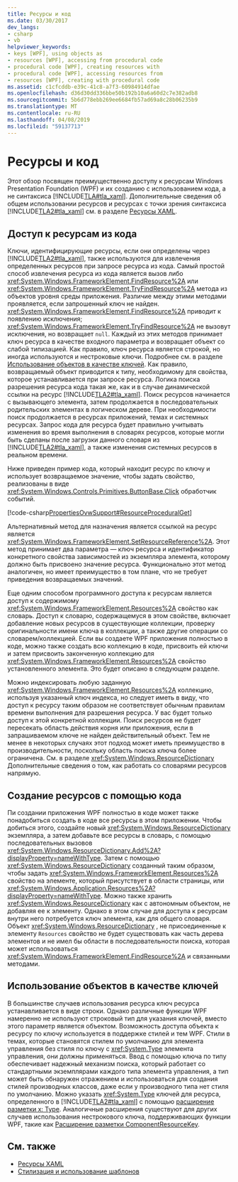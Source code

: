 ```yaml
---
title: Ресурсы и код
ms.date: 03/30/2017
dev_langs:
- csharp
- vb
helpviewer_keywords:
- keys [WPF], using objects as
- resources [WPF], accessing from procedural code
- procedural code [WPF], creating resources with
- procedural code [WPF], accessing resources from
- resources [WPF], creating with procedural code
ms.assetid: c1cfcddb-e39c-41c8-a7f3-60984914dfae
ms.openlocfilehash: d36d30dd336bbe50b192b10a6a60d2c7e382adb8
ms.sourcegitcommit: 5b6d778ebb269ee6684fb57ad69a8c28b06235b9
ms.translationtype: MT
ms.contentlocale: ru-RU
ms.lasthandoff: 04/08/2019
ms.locfileid: "59137713"
---
```

# <a name="resources-and-code"></a>Ресурсы и код
Этот обзор посвящен преимущественно доступу к ресурсам Windows Presentation Foundation (WPF) и их созданию с использованием кода, а не синтаксиса [!INCLUDE[TLA#tla_xaml](../../../../includes/tlasharptla-xaml-md.md)]. Дополнительные сведения об общем использовании ресурсов и ресурсах с точки зрения синтаксиса [!INCLUDE[TLA2#tla_xaml](../../../../includes/tla2sharptla-xaml-md.md)] см. в разделе [Ресурсы XAML](xaml-resources.md).  

<a name="accessing"></a>   
## <a name="accessing-resources-from-code"></a>Доступ к ресурсам из кода  
 Ключи, идентифицирующие ресурсы, если они определены через [!INCLUDE[TLA2#tla_xaml](../../../../includes/tla2sharptla-xaml-md.md)], также используются для извлечения определенных ресурсов при запросе ресурса из кода. Самый простой способ извлечения ресурса из кода является вызов либо <xref:System.Windows.FrameworkElement.FindResource%2A> или <xref:System.Windows.FrameworkElement.TryFindResource%2A> метода из объектов уровня среды приложения. Различие между этими методами проявляется, если запрошенный ключ не найден. <xref:System.Windows.FrameworkElement.FindResource%2A> приводит к появлению исключения; <xref:System.Windows.FrameworkElement.TryFindResource%2A> не вызовут исключения, но возвращает `null`. Каждый из этих методов принимает ключ ресурса в качестве входного параметра и возвращает объект со слабой типизацией. Как правило, ключ ресурса является строкой, но иногда используются и нестроковые ключи. Подробнее см. в разделе [Использование объектов в качестве ключей](#objectaskey). Как правило, возвращаемый объект приводится к типу, необходимому для свойства, которое устанавливается при запросе ресурса. Логика поиска разрешения ресурса кода такая же, как и в случае динамической ссылки на ресурс [!INCLUDE[TLA2#tla_xaml](../../../../includes/tla2sharptla-xaml-md.md)]. Поиск ресурсов начинается с вызывающего элемента, затем продолжается в последовательных родительских элементах в логическом дереве. При необходимости поиск продолжается в ресурсах приложений, темах и системных ресурсах. Запрос кода для ресурса будет правильно учитывать изменения во время выполнения в словарях ресурсов, которые могли быть сделаны после загрузки данного словаря из [!INCLUDE[TLA2#tla_xaml](../../../../includes/tla2sharptla-xaml-md.md)], а также изменения системных ресурсов в реальном времени.  
  
 Ниже приведен пример кода, который находит ресурс по ключу и использует возвращаемое значение, чтобы задать свойство, реализованы в виде <xref:System.Windows.Controls.Primitives.ButtonBase.Click> обработчик событий.  
  
 [!code-csharp[PropertiesOvwSupport#ResourceProceduralGet](~/samples/snippets/csharp/VS_Snippets_Wpf/PropertiesOvwSupport/CSharp/page3.xaml.cs#resourceproceduralget)]
   
  
 Альтернативный метод для назначения является ссылкой на ресурс является <xref:System.Windows.FrameworkElement.SetResourceReference%2A>. Этот метод принимает два параметра — ключ ресурса и идентификатор конкретного свойства зависимостей из экземпляра элемента, которому должно быть присвоено значение ресурса. Функционально этот метод аналогичен, но имеет преимущество в том плане, что не требует приведения возвращаемых значений.  
  
 Еще одним способом программного доступа к ресурсам является доступ к содержимому <xref:System.Windows.FrameworkElement.Resources%2A> свойство как словарь. Доступ к словарю, содержащемуся в этом свойстве, включает добавление новых ресурсов в существующие коллекции, проверку оригинальности имени ключа в коллекции, а также другие операции со словарем/коллекцией. Если вы создаете WPF приложения полностью в коде, можно также создать всю коллекцию в коде, присвоить ей ключи и затем присвоить законченную коллекцию для <xref:System.Windows.FrameworkElement.Resources%2A> свойство установленного элемента. Это будет описано в следующем разделе.  
  
 Можно индексировать любую заданную <xref:System.Windows.FrameworkElement.Resources%2A> коллекцию, используя указанный ключ индекса, но следует иметь в виду, что доступ к ресурсу таким образом не соответствует обычным правилам времени выполнения для разрешения ресурса. У вас будет только доступ к этой конкретной коллекции. Поиск ресурсов не будет пересекать область действия корня или приложения, если в запрашиваемом ключе не найден действительный объект. Тем не менее в некоторых случаях этот подход может иметь преимущество в производительности, поскольку область поиска ключа более ограничена. См. в разделе <xref:System.Windows.ResourceDictionary> Дополнительные сведения о том, как работать со словарями ресурсов напрямую.  
  
<a name="creating"></a>   
## <a name="creating-resources-with-code"></a>Создание ресурсов с помощью кода  
 Пи создании приложения WPF полностью в коде может также понадобиться создать в коде все ресурсы в этом приложении. Чтобы добиться этого, создайте новый <xref:System.Windows.ResourceDictionary> экземпляра, а затем добавьте все ресурсы в словарь, с помощью последовательных вызовов <xref:System.Windows.ResourceDictionary.Add%2A?displayProperty=nameWithType>. Затем с помощью <xref:System.Windows.ResourceDictionary> созданный таким образом, чтобы задать <xref:System.Windows.FrameworkElement.Resources%2A> свойство на элементе, который присутствует в области страницы, или <xref:System.Windows.Application.Resources%2A?displayProperty=nameWithType>. Можно также хранить <xref:System.Windows.ResourceDictionary> как с автономным объектом, не добавляя ее к элементу. Однако в этом случае для доступа к ресурсам внутри него потребуется ключ элемента, как для общего словаря. Объект <xref:System.Windows.ResourceDictionary> , не присоединенные к элементу `Resources` свойство не будет существовать как часть дерева элементов и не имел бы области в последовательности поиска, которая может использоваться <xref:System.Windows.FrameworkElement.FindResource%2A> и связанными методами.  
  
<a name="objectaskey"></a>   
## <a name="using-objects-as-keys"></a>Использование объектов в качестве ключей  
 В большинстве случаев использования ресурса ключ ресурса устанавливается в виде строки. Однако различные функции WPF намеренно не используют строковый тип для указания ключей, вместо этого параметр является объектом. Возможность доступа объекта к ресурсу по ключу используется в поддержке стилей и тем WPF. Стили в темах, которые становятся стилем по умолчанию для элемента управления без стиля по ключу с <xref:System.Type> элемента управления, они должны применяться. Ввод с помощью ключа по типу обеспечивает надежный механизм поиска, который работает со стандартными экземплярами каждого типа элемента управления, а тип может быть обнаружен отражением и использоваться для создания стилей производных классов, даже если у производного типа нет стиля по умолчанию. Можно указать <xref:System.Type> ключей для ресурса, определенного в [!INCLUDE[TLA2#tla_xaml](../../../../includes/tla2sharptla-xaml-md.md)] с помощью [расширение разметки x: Type](../../xaml-services/x-type-markup-extension.md). Аналогичные расширения существуют для других случаев использования нестрокового ключа, поддерживающих функции WPF, такие как [Расширение разметки ComponentResourceKey](componentresourcekey-markup-extension.md).  
  
## <a name="see-also"></a>См. также

- [Ресурсы XAML](xaml-resources.md)
- [Стилизация и использование шаблонов](../controls/styling-and-templating.md)

